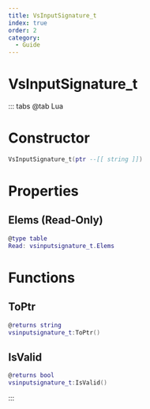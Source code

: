 ```yaml
---
title: VsInputSignature_t
index: true
order: 2
category:
  - Guide
---
```


# VsInputSignature_t

::: tabs
@tab Lua
# Constructor
```lua
VsInputSignature_t(ptr --[[ string ]])
```
# Properties
## Elems (Read-Only)
```lua
@type table
Read: vsinputsignature_t.Elems
```
# Functions
## ToPtr
```lua
@returns string
vsinputsignature_t:ToPtr()
```
## IsValid
```lua
@returns bool
vsinputsignature_t:IsValid()
```

:::